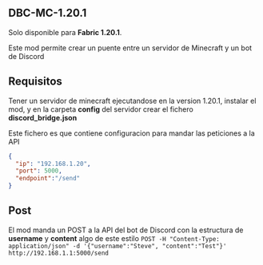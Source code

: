 ## DBC-MC-1.20.1

Solo disponible para **Fabric 1.20.1**.

Este mod permite crear un puente entre un servidor de Minecraft y un bot de Discord

## Requisitos

Tener un servidor de minecraft ejecutandose en la version 1.20.1, instalar el mod, y en la carpeta **config** del servidor
crear el fichero **discord_bridge.json**

Este fichero es que contiene configuracion para mandar las peticiones a la API

```json
{
  "ip": "192.168.1.20",
  "port": 5000,
  "endpoint":"/send"
}
```
## Post

El mod manda un POST a la API del bot de Discord con la estructura de **username** y **content**
algo de este estilo ```POST -H "Content-Type: application/json" -d '{"username":"Steve", "content":"Test"}' http://192.168.1.1:5000/send```

